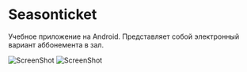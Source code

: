# Seasonticket

Учебное приложение на Android. Представляет собой электронный вариант аббонемента в зал. 

![ScreenShot](https://cloud.githubusercontent.com/assets/14818840/18783412/19c9a3f6-81a5-11e6-8227-f021b74cc586.png)
![ScreenShot](https://cloud.githubusercontent.com/assets/14818840/18783411/19c8d49e-81a5-11e6-95aa-f0917f492ffa.png)
